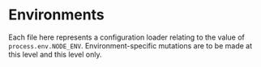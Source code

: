 Environments
============

Each file here represents a configuration loader relating to the value of
`process.env.NODE_ENV`. Environment-specific mutations are to be made at this
level and this level only.
